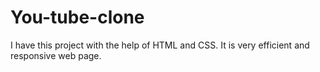 # You-tube-clone
I have this project with the help of HTML and CSS. It is very efficient and responsive web page.  
